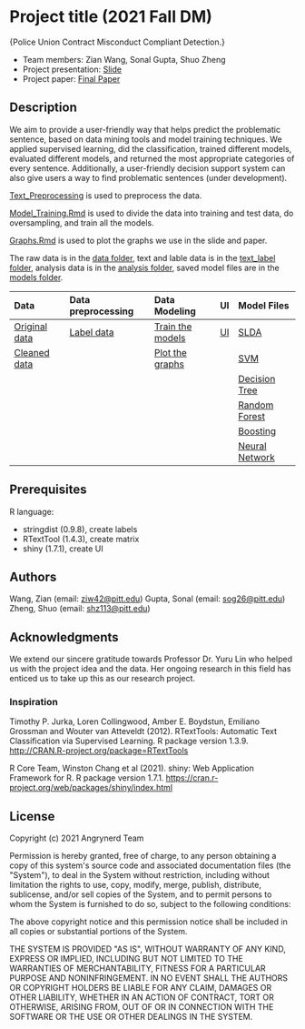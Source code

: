 # Project title (2021 Fall DM)
{Police Union Contract Misconduct Compliant Detection.}

* Team members: Zian Wang, Sonal Gupta, Shuo Zheng
* Project presentation: [Slide](https://github.com/class-data-mining-master/2021-fall-dm-project-angrynerds/blob/main/AngryNerds-FinalProject-Presentation.pdf)
* Project paper: [Final Paper](https://github.com/class-data-mining-master/2021-fall-dm-project-angrynerds/blob/main/AngryNerds-FinalReport.pdf)


## Description
We aim to provide a user-friendly way that helps predict the problematic sentence, based on data mining tools and model training techniques. We applied supervised learning, did the classification, trained different models, evaluated different models, and returned the most appropriate categories of every sentence. Additionally, a user-friendly decision support system can also give users a way to find problematic sentences (under development).

[Text_Preprocessing](https://github.com/class-data-mining-master/2021-fall-dm-project-angrynerds/blob/main/TextPreprocessing.Rmd) is used to preprocess the data.

[Model_Training.Rmd](https://github.com/class-data-mining-master/2021-fall-dm-project-angrynerds/blob/main/Model_Training.Rmd) is used to divide the data into training and test data, do oversampling, and train all the models.

[Graphs.Rmd](https://github.com/class-data-mining-master/2021-fall-dm-project-angrynerds/blob/main/Graphs.Rmd) is used to plot the graphs we use in the slide and paper.

The raw data is in the [data folder](https://github.com/class-data-mining-master/2021-fall-dm-project-angrynerds/tree/main/data), text and lable data is in the [text_label folder](https://github.com/class-data-mining-master/2021-fall-dm-project-angrynerds/tree/main/text_label), analysis data is in the [analysis folder](https://github.com/class-data-mining-master/2021-fall-dm-project-angrynerds/tree/main/analysis), saved model files are in the [models folder](https://github.com/class-data-mining-master/2021-fall-dm-project-angrynerds/tree/main/models).

| Data | Data preprocessing | Data Modeling | UI | Model Files |
| :-----| :----- | :----- | :----- | :----- |
|[Original data](https://github.com/class-data-mining-master/2021-fall-dm-project-angrynerds/tree/main/data)|[Label data](https://github.com/class-data-mining-master/2021-fall-dm-project-angrynerds/blob/main/TextPreprocessing.Rmd)| [Train the models](https://github.com/class-data-mining-master/2021-fall-dm-project-angrynerds/blob/main/Model_Training.Rmd) | [UI](https://github.com/class-data-mining-master/2021-fall-dm-project-angrynerds/tree/main/UI%20-%20Decision%20Support%20System)|  [SLDA](https://github.com/class-data-mining-master/2021-fall-dm-project-angrynerds/blob/main/models/SLDA_FINAL.rds) |
|[Cleaned data](https://github.com/class-data-mining-master/2021-fall-dm-project-angrynerds/blob/main/data.csv) | | [Plot the graphs](https://github.com/class-data-mining-master/2021-fall-dm-project-angrynerds/blob/main/Graphs.Rmd) | |[SVM](https://github.com/class-data-mining-master/2021-fall-dm-project-angrynerds/blob/main/models/SVM_FINAL.rds) |
| | | | |[Decision Tree](https://github.com/class-data-mining-master/2021-fall-dm-project-angrynerds/blob/main/models/TREE_FINAL.rds) | |
| | | | |[Random Forest](https://github.com/class-data-mining-master/2021-fall-dm-project-angrynerds/blob/main/models/RF_FINAL.rds)
| | | | |[Boosting](https://github.com/class-data-mining-master/2021-fall-dm-project-angrynerds/blob/main/models/BOOSTING_FINAL.rds)
| | | | |[Neural Network](https://github.com/class-data-mining-master/2021-fall-dm-project-angrynerds/blob/main/models/NNET_FINAL.rds)

## Prerequisites

R language:
* stringdist (0.9.8), create labels
* RTextTool (1.4.3), create matrix 
* shiny (1.7.1), create UI 


## Authors
Wang, Zian (email: ziw42@pitt.edu)
Gupta, Sonal (email: sog26@pitt.edu)
Zheng, Shuo (email: shz113@pitt.edu)


## Acknowledgments
We extend our sincere gratitude towards Professor Dr. Yuru Lin who helped us with the project idea and the data. Her ongoing research in this field has enticed us to take up this as our research project. 

### Inspiration

Timothy P. Jurka, Loren Collingwood, Amber E. Boydstun, Emiliano Grossman and Wouter van Atteveldt (2012). RTextTools: Automatic Text Classification via Supervised Learning. R package version 1.3.9. http://CRAN.R-project.org/package=RTextTools

R Core Team, Winston Chang et al (2021). shiny: Web Application Framework for R. R package version 1.7.1. https://cran.r-project.org/web/packages/shiny/index.html

## License
Copyright (c) 2021 Angrynerd Team

Permission is hereby granted, free of charge, to any person obtaining a copy
of this system's source code and associated documentation files (the "System"), to deal
in the System without restriction, including without limitation the rights
to use, copy, modify, merge, publish, distribute, sublicense, and/or sell
copies of the System, and to permit persons to whom the System is
furnished to do so, subject to the following conditions:

The above copyright notice and this permission notice shall be included in all
copies or substantial portions of the System.

THE SYSTEM IS PROVIDED "AS IS", WITHOUT WARRANTY OF ANY KIND, EXPRESS OR
IMPLIED, INCLUDING BUT NOT LIMITED TO THE WARRANTIES OF MERCHANTABILITY,
FITNESS FOR A PARTICULAR PURPOSE AND NONINFRINGEMENT. IN NO EVENT SHALL THE
AUTHORS OR COPYRIGHT HOLDERS BE LIABLE FOR ANY CLAIM, DAMAGES OR OTHER
LIABILITY, WHETHER IN AN ACTION OF CONTRACT, TORT OR OTHERWISE, ARISING FROM,
OUT OF OR IN CONNECTION WITH THE SOFTWARE OR THE USE OR OTHER DEALINGS IN THE
SYSTEM.
